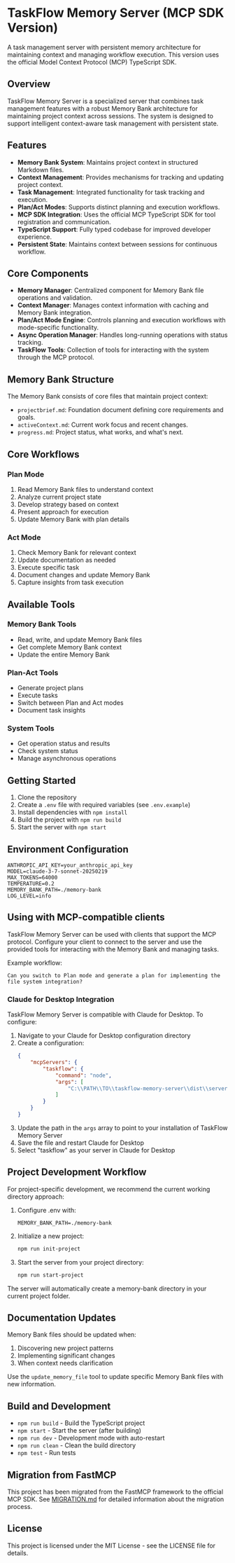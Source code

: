 # TaskFlow Memory Server (MCP SDK Version)

A task management server with persistent memory architecture for maintaining context and managing workflow execution. This version uses the official Model Context Protocol (MCP) TypeScript SDK.

## Overview

TaskFlow Memory Server is a specialized server that combines task management features with a robust Memory Bank architecture for maintaining project context across sessions. The system is designed to support intelligent context-aware task management with persistent state.

## Features

- **Memory Bank System**: Maintains project context in structured Markdown files.
- **Context Management**: Provides mechanisms for tracking and updating project context.
- **Task Management**: Integrated functionality for task tracking and execution.
- **Plan/Act Modes**: Supports distinct planning and execution workflows.
- **MCP SDK Integration**: Uses the official MCP TypeScript SDK for tool registration and communication.
- **TypeScript Support**: Fully typed codebase for improved developer experience.
- **Persistent State**: Maintains context between sessions for continuous workflow.

## Core Components

- **Memory Manager**: Centralized component for Memory Bank file operations and validation.
- **Context Manager**: Manages context information with caching and Memory Bank integration.
- **Plan/Act Mode Engine**: Controls planning and execution workflows with mode-specific functionality.
- **Async Operation Manager**: Handles long-running operations with status tracking.
- **TaskFlow Tools**: Collection of tools for interacting with the system through the MCP protocol.

## Memory Bank Structure

The Memory Bank consists of core files that maintain project context:

- `projectbrief.md`: Foundation document defining core requirements and goals.
- `activeContext.md`: Current work focus and recent changes.
- `progress.md`: Project status, what works, and what's next.

## Core Workflows

### Plan Mode

1. Read Memory Bank files to understand context
2. Analyze current project state
3. Develop strategy based on context
4. Present approach for execution
5. Update Memory Bank with plan details

### Act Mode

1. Check Memory Bank for relevant context
2. Update documentation as needed
3. Execute specific task
4. Document changes and update Memory Bank
5. Capture insights from task execution

## Available Tools

### Memory Bank Tools
- Read, write, and update Memory Bank files
- Get complete Memory Bank context
- Update the entire Memory Bank

### Plan-Act Tools
- Generate project plans
- Execute tasks
- Switch between Plan and Act modes
- Document task insights

### System Tools
- Get operation status and results
- Check system status
- Manage asynchronous operations

## Getting Started

1. Clone the repository
2. Create a `.env` file with required variables (see `.env.example`)
3. Install dependencies with `npm install`
4. Build the project with `npm run build`
5. Start the server with `npm start`

## Environment Configuration

```
ANTHROPIC_API_KEY=your_anthropic_api_key
MODEL=claude-3-7-sonnet-20250219
MAX_TOKENS=64000
TEMPERATURE=0.2
MEMORY_BANK_PATH=./memory-bank
LOG_LEVEL=info
```

## Using with MCP-compatible clients

TaskFlow Memory Server can be used with clients that support the MCP protocol. Configure your client to connect to the server and use the provided tools for interacting with the Memory Bank and managing tasks.

Example workflow:
```
Can you switch to Plan mode and generate a plan for implementing the file system integration?
```

### Claude for Desktop Integration

TaskFlow Memory Server is compatible with Claude for Desktop. To configure:

1. Navigate to your Claude for Desktop configuration directory
2. Create a configuration:
   ```json
   {
       "mcpServers": {
           "taskflow": {
               "command": "node",
               "args": [
                   "C:\\PATH\\TO\\taskflow-memory-server\\dist\\server.js"
               ]
           }
       }
   }
   ```
3. Update the path in the `args` array to point to your installation of TaskFlow Memory Server
4. Save the file and restart Claude for Desktop
5. Select "taskflow" as your server in Claude for Desktop

## Project Development Workflow

For project-specific development, we recommend the current working directory approach:

1. Configure .env with:
   ```
   MEMORY_BANK_PATH=./memory-bank
   ```

2. Initialize a new project:
   ```bash
   npm run init-project
   ```

3. Start the server from your project directory:
   ```bash
   npm run start-project
   ```

The server will automatically create a memory-bank directory in your current project folder.

## Documentation Updates

Memory Bank files should be updated when:

1. Discovering new project patterns
2. Implementing significant changes
3. When context needs clarification

Use the `update_memory_file` tool to update specific Memory Bank files with new information.

## Build and Development

- `npm run build` - Build the TypeScript project
- `npm start` - Start the server (after building)
- `npm run dev` - Development mode with auto-restart
- `npm run clean` - Clean the build directory
- `npm test` - Run tests

## Migration from FastMCP

This project has been migrated from the FastMCP framework to the official MCP SDK. See [MIGRATION.md](MIGRATION.md) for detailed information about the migration process.

## License

This project is licensed under the MIT License - see the LICENSE file for details.

